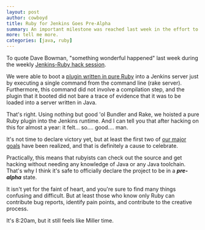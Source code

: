 ```yaml
---
layout: post
author: cowboyd
title: Ruby for Jenkins Goes Pre-Alpha
summary: An important milestone was reached last week in the effort to bring Ruby to Jenkins. Charles explains what it was, and what it means.
more: tell me more.
categories: [java, ruby]
---
```



To quote Dave Bowman, "something wonderful happened" last week during the weekly [Jenkins-Ruby hack session][1].

We were able to boot a [plugin written in pure Ruby][2] into a Jenkins server just by executing a single command from the command line (rake server). Furthermore, this command did not involve a compilation step, and the plugin that it booted did not bare a trace of evidence that it was to be loaded into a server written in Java.

That's right. Using nothing but good 'ol Bundler and Rake, we hoisted a pure Ruby plugin into the Jenkins runtime.
And I can tell you that after hacking on this for almost a year: it felt... so.... good.... man.

It's not time to declare victory yet, but at least the first two of [our major goals][3] have been realized, and that is definitely a cause to celebrate.

Practically, this means that rubyists can check out the source and get hacking without needing any knowledge of
Java or any Java toolchain. That's why I think it's safe to officially declare the project to be in
a ***pre-alpha*** state.

It isn't yet for the faint of heart, and you're sure to find many things confusing and
difficult. But at least those who know only Ruby can contribute bug reports, identify pain points, and contribute
to the creative process.

It's 8:20am, but it still feels like Miller time.


[1]: http://wiki.jenkins-ci.org/display/JENKINS/Jenkins+plugin+development+in+Ruby  "Jenkins Ruby Hacking"
[2]: https://github.com/cowboyd/jenkins-prototype-ruby-plugin "Prototype Ruby Plugin"
[3]: /2011/05/12/what-it-take-to-bring-ruby-to-jenkins, "What it takes to bring Ruby to Jenkins"

